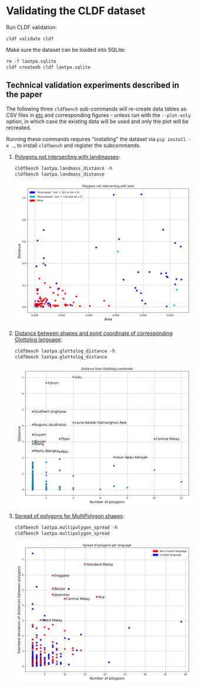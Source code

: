 # Validating the CLDF dataset

Run CLDF validation:
```shell
cldf validate cldf
```

Make sure the dataset can be loaded into SQLite:
```shell
rm -f laotpa.sqlite
cldf createdb cldf laotpa.sqlite 
```

## Technical validation experiments described in the paper

The following three `cldfbench` sub-commands will re-create data tables as CSV files in [etc](etc/) and corresponding
figures - unless run with the `--plot-only` option, in which case the existing data will be used and
only the plot will be recreated.

Running these commands requires "installing" the dataset via `pip install -e .`, to install `cldfbench`
and register the subcommands.

1. [Polygons not intersecting with landmasses](laotpa_commands/landmass_distance.py):
   ```shell
   cldfbench laotpa.landmass_distance -h
   cldfbench laotpa.landmass_distance
   ```
   ![](etc/landmass_distance.png)

2. [Distance between shapes and point coordinate of corresponding Glottolog language](laotpa_commands/glottolog_distance.py):
   ```shell
   cldfbench laotpa.glottolog_distance -h
   cldfbench laotpa.glottolog_distance
   ```
   ![](etc/glottolog_distance.png)

3. [Spread of polygons for MultiPolygon shapes](laotpa_commands/multipolygon_spread.py):
   ```shell
   cldfbench laotpa.multipolygon_spread -h
   cldfbench laotpa.multipolygon_spread
   ```
   ![](etc/multipolygon_spread.png)
